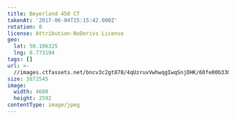 ```yaml
---
title: Beyerland 450 CT
takenAt: '2017-06-04T15:15:42.000Z'
rotation: 0
license: Attribution-NoDerivs License
geo:
  lat: 50.106325
  lng: 8.773194
tags: []
url: >-
  //images.ctfassets.net/bncv3c2gt878/4qUzruvVwhwqgIwqSnjDHK/60fe00b330d78148b7d5a059ae316bb6/beyerland-450-ct_35054905636_o
size: 3872545
image:
  width: 4608
  height: 2592
contentType: image/jpeg
---
```


